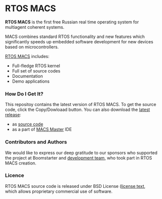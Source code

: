 # RTOS MACS

**RTOS MACS** is the first free Russian real time operating system for multiagent coherent systems. 

MACS combines standard RTOS functionality and new features which significantly speeds up embedded software development for new devices based on microcontrollers. 

[RTOS MACS](https://www.astrosoft.ru/products/development/rtos-macs/) includes:
* Full-fledge RTOS kernel
* Full set of source codes
* Documentation
* Demo applications

### How Do I Get It?

This repositoy contains the latest version of RTOS MACS. To get the source code, click the Copy/Dowloaad button. 
You can also download the [latest release](https://github.com/AstroSoft-MIR/macs-rtos/releases/tag/v1.6.0):
* as [source code](https://github.com/AstroSoft-MIR/macs-rtos/archive/v1.6.0.zip)
* as a part of [MACS Master](https://github.com/AstroSoft-MIR/macs-rtos/releases/download/v1.6.0/macs-master-1-6-0.zip) IDE

### Contributors and  Authors

We would like to express our deep gratitude to our sponsors who supported the project at Boomstarter and [development team](AUTHORS.md), who took part in RTOS MACS creation.

### Licence

RTOS MACS source code is released under BSD License ([license text](LICENSE), which allows proprietary commercial use of software.
